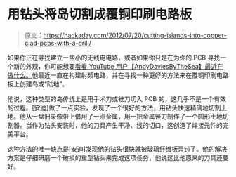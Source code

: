 # 用钻头将岛切割成覆铜印刷电路板

> 原文：<https://hackaday.com/2012/07/20/cutting-islands-into-copper-clad-pcbs-with-a-drill/>

如果你正在寻找建立一些小的无线电电路，或者如果你只是在为你的 PCB 寻找一个新的外观，你可能想要[看看 YouTube 用户【AndyDaviesByTheSea】最近在做什么。](http://www.youtube.com/watch?v=uFLdDTT5-wk&feature=relmfu)他最近一直在构建射频电路，并在寻找一种更好的方法来在覆铜印刷电路板上创建岛或“陆地”。

他说，这种类型的岛传统上是用手术刀或锉刀切入 PCB 的，这几乎不是一个有效的过程。[安迪]做了一点实验，发现了一个很好的方法，用钻头快速精确地切割土地。他从一盘旧录像带上借用了一点金属，用一把金属锉刀制作了一个圆形土地切割器。当作为钻头安装时，他的刀具产生干净、浅的切口，这创造了焊接元件的完美平台。

这种方法的唯一缺点是[安迪]发现他的钻头很快就被玻璃纤维板弄钝了。他的解决方案是仔细研磨一个破损的重型钻头来完成这项任务，他说这比他原来的刀具还要好。